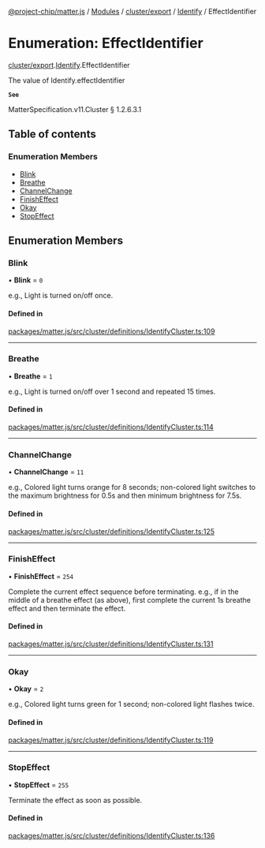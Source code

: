 [@project-chip/matter.js](../README.md) / [Modules](../modules.md) / [cluster/export](../modules/cluster_export.md) / [Identify](../modules/cluster_export.Identify.md) / EffectIdentifier

# Enumeration: EffectIdentifier

[cluster/export](../modules/cluster_export.md).[Identify](../modules/cluster_export.Identify.md).EffectIdentifier

The value of Identify.effectIdentifier

**`See`**

MatterSpecification.v11.Cluster § 1.2.6.3.1

## Table of contents

### Enumeration Members

- [Blink](cluster_export.Identify.EffectIdentifier.md#blink)
- [Breathe](cluster_export.Identify.EffectIdentifier.md#breathe)
- [ChannelChange](cluster_export.Identify.EffectIdentifier.md#channelchange)
- [FinishEffect](cluster_export.Identify.EffectIdentifier.md#finisheffect)
- [Okay](cluster_export.Identify.EffectIdentifier.md#okay)
- [StopEffect](cluster_export.Identify.EffectIdentifier.md#stopeffect)

## Enumeration Members

### Blink

• **Blink** = ``0``

e.g., Light is turned on/off once.

#### Defined in

[packages/matter.js/src/cluster/definitions/IdentifyCluster.ts:109](https://github.com/project-chip/matter.js/blob/558e12c94a201592c28c7bc0743705360b3e5ca6/packages/matter.js/src/cluster/definitions/IdentifyCluster.ts#L109)

___

### Breathe

• **Breathe** = ``1``

e.g., Light is turned on/off over 1 second and repeated 15 times.

#### Defined in

[packages/matter.js/src/cluster/definitions/IdentifyCluster.ts:114](https://github.com/project-chip/matter.js/blob/558e12c94a201592c28c7bc0743705360b3e5ca6/packages/matter.js/src/cluster/definitions/IdentifyCluster.ts#L114)

___

### ChannelChange

• **ChannelChange** = ``11``

e.g., Colored light turns orange for 8 seconds; non-colored light switches to the maximum brightness for
0.5s and then minimum brightness for 7.5s.

#### Defined in

[packages/matter.js/src/cluster/definitions/IdentifyCluster.ts:125](https://github.com/project-chip/matter.js/blob/558e12c94a201592c28c7bc0743705360b3e5ca6/packages/matter.js/src/cluster/definitions/IdentifyCluster.ts#L125)

___

### FinishEffect

• **FinishEffect** = ``254``

Complete the current effect sequence before terminating. e.g., if in the middle of a breathe effect (as
above), first complete the current 1s breathe effect and then terminate the effect.

#### Defined in

[packages/matter.js/src/cluster/definitions/IdentifyCluster.ts:131](https://github.com/project-chip/matter.js/blob/558e12c94a201592c28c7bc0743705360b3e5ca6/packages/matter.js/src/cluster/definitions/IdentifyCluster.ts#L131)

___

### Okay

• **Okay** = ``2``

e.g., Colored light turns green for 1 second; non-colored light flashes twice.

#### Defined in

[packages/matter.js/src/cluster/definitions/IdentifyCluster.ts:119](https://github.com/project-chip/matter.js/blob/558e12c94a201592c28c7bc0743705360b3e5ca6/packages/matter.js/src/cluster/definitions/IdentifyCluster.ts#L119)

___

### StopEffect

• **StopEffect** = ``255``

Terminate the effect as soon as possible.

#### Defined in

[packages/matter.js/src/cluster/definitions/IdentifyCluster.ts:136](https://github.com/project-chip/matter.js/blob/558e12c94a201592c28c7bc0743705360b3e5ca6/packages/matter.js/src/cluster/definitions/IdentifyCluster.ts#L136)
